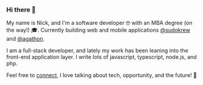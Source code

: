 ### Hi there 👋

My name is Nick, and I'm a software developer :nerd_face: with an MBA degree (on the way!) :mortar_board:. Currently building web and mobile applications [@sudokrew](https://www.sudokrew.com/) and [@agathon](https://www.agathongroup.com/).

I am a full-stack developer, and lately my work has been leaning into the front-end application layer. I write lots of javascript, typescript, node.js, and php.

Feel free to [connect](https://www.linkedin.com/in/nicholas-gambino/), I love talking about tech, opportunity, and the future! :rocket:

<!--
**gambinish/gambinish** is a ✨ _special_ ✨ repository because its `README.md` (this file) appears on your GitHub profile.

Here are some ideas to get you started:

- 🔭 I’m currently working on ...
- 🌱 I’m currently learning ...
- 👯 I’m looking to collaborate on ...
- 🤔 I’m looking for help with ...
- 💬 Ask me about ...
- 📫 How to reach me: ...
- 😄 Pronouns: ...
- ⚡ Fun fact: ...
-->
